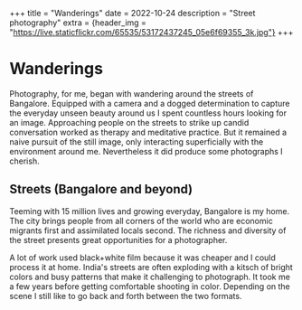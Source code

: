 +++
title = "Wanderings"
date = 2022-10-24
description = "Street photography"
extra = {header_img = "https://live.staticflickr.com/65535/53172437245_05e6f69355_3k.jpg"}
+++

# Wanderings

Photography, for me, began with wandering around the streets of Bangalore. Equipped with a camera and a dogged determination to capture the everyday unseen beauty around us I spent countless hours looking for an image. Approaching people on the streets to strike up candid conversation worked as therapy and meditative practice. But it remained a naive pursuit of the still image, only interacting superficially with the environment around me. Nevertheless it did produce some photographs I cherish.


## Streets (Bangalore and beyond)

Teeming with 15 million lives and growing everyday, Bangalore is my home. The city brings people from all corners of the world who are economic migrants first and assimilated locals second. The richness and diversity of the street presents great opportunities for a photographer.

<div class="gallery">
  <a href="https://live.staticflickr.com/65535/53172437245_05e6f69355_3k.jpg" data-ngthumb="https://live.staticflickr.com/65535/53172437245_441f5103ca.jpg"> </a>
  <a href="https://live.staticflickr.com/65535/49389332148_cfc31b7485_b.jpg" data-ngthumb="https://live.staticflickr.com/65535/49389332148_cfc31b7485_c.jpg"> </a>
 <a href="https://live.staticflickr.com/65535/53171416317_966816eaca_b.jpg" data-ngthumb=""https://live.staticflickr.com/65535/53171416317_966816eaca_c.jpg> </a>
 <a href="https://live.staticflickr.com/65535/52639632751_b36f5b224f_3k.jpg" data-ngthumb="https://live.staticflickr.com/65535/52639632751_f6906bb7f7.jpg"> </a>
 <a href="https://live.staticflickr.com/65535/48622239751_ada2fe014b_3k.jpg" data-ngthumb="https://live.staticflickr.com/65535/48622239751_70dffe338c_c.jpg"> </a>
 <a href="https://live.staticflickr.com/65535/53794160651_0c6b3377b5_3k.jpg" data-ngthumb="https://live.staticflickr.com/65535/53794160651_be6100597a_c.jpg"> </a>
 <a href="https://live.staticflickr.com/65535/52486334699_cea618c4a3_3k.jpg" data-ngthumb="https://live.staticflickr.com/65535/52486334699_002c65ec5d_c.jpg"> </a>
</div>

A lot of work used black+white film because it was cheaper and I could process it at home. India's streets are often exploding with a kitsch of bright colors and busy patterns that make it challenging to photograph. It took me a few years before getting comfortable shooting in color. Depending on the scene I still like to go back and forth between the two formats.

<div class="gallery">
 <a href="https://live.staticflickr.com/65535/49643629511_6d1e417eb4_3k.jpg" data-ngthumb="https://live.staticflickr.com/65535/49643629511_64a1517fe2_c.jpg"> </a>
 <a href="https://live.staticflickr.com/65535/52251043474_b9b263ee3a_3k.jpg" data-ngthumb="https://live.staticflickr.com/65535/52251043474_ac0964f8df_c.jpg"> </a>
 <a href="https://live.staticflickr.com/65535/52472553753_d43e61d488_3k.jpg" data-ngthumb="https://live.staticflickr.com/65535/52472553753_65e0e03a0d_c.jpg"> </a>
 <a href="https://live.staticflickr.com/65535/52250965716_ac88c624da_3k.jpg" data-ngthumb="https://live.staticflickr.com/65535/52250965716_fff5139509_c.jpg"> </a>
	<a href="https://live.staticflickr.com/65535/53794469844_6fdb47e082_3k.jpg" data-ngthumb="https://live.staticflickr.com/65535/53794469844_4f05fef386_c.jpg"> </a>
 <a href="https://live.staticflickr.com/65535/53591134794_410ad813ff_3k.jpg" data-ngthumb="https://live.staticflickr.com/65535/53591134794_9b35416170_c.jpg"> </a>
 <a href="https://live.staticflickr.com/65535/53794379438_5f7584a7e8_3k.jpg" data-ngthumb="https://live.staticflickr.com/65535/53794379438_049deae930_z.jpg"> </a>
 <a href="https://live.staticflickr.com/65535/53794469759_24080e3eac_k.jpg" data-ngthumb="https://live.staticflickr.com/65535/53794469759_1633d9c9a7_z.jpg"> </a>
 <a href="https://live.staticflickr.com/65535/52180548382_167061436b_3k.jpg" data-ngthumb="https://live.staticflickr.com/65535/52180548382_ec25cc4c46_c.jpg"></a>
</div>


